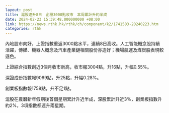 ```yaml
---
layout: post
title: 滬股連升8日　企穩3000點收市　本周累計升約半成
date: 2024-02-23 15:39:48.000000000 +08:00
link: https://news.rthk.hk/rthk/ch/component/k2/1741583-20240223.htm
categories: rthk
---
```


內地股市向好，上證指數重返3000點水平，連續8日高收。人工智能概念股持續活躍，傳媒、機器人概念及汽車產業鏈相關股份亦造好；機場航運及煤炭股表現較遜色。

上證綜合指數創近3個月收市新高，收市報3004點，升16點，升幅0.55%。

深證成份指數報9069點，升25點，升幅0.28%。

創業板指數報1758點，升不足1點。

滬股在農曆新年假期後首個星期累計升近半成，深股累計升近3%，創業板指數升約2%，3項指數都連升兩星期。

